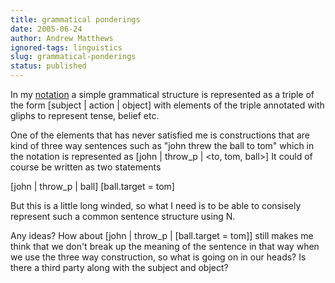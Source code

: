 ```yaml
---
title: grammatical ponderings
date: 2005-06-24
author: Andrew Matthews
ignored-tags: linguistics
slug: grammatical-ponderings
status: published
---
```


In my [notation](http://www.everything2.com/index.pl?node_id=999808) a simple grammatical structure is represented as a triple of the form \[subject \| action \| object\] with elements of the triple annotated with gliphs to represent tense, belief etc.

One of the elements that has never satisfied me is constructions that are kind of three way sentences such as "john threw the ball to tom"
which in the notation is represented as \[john \| throw\_p \| \<to, tom, ball\>\] It could of course be written as two statements

\[john \| throw\_p \| ball\]
\[ball.target = tom\]

But this is a little long winded, so what I need is to be able to consisely represent such a common sentence structure using N.

Any ideas? How about \[john \| throw\_p \| \[ball.target = tom\]\]
still makes me think that we don't break up the meaning of the sentence in that way when we use the three way construction, so what is going on in our heads? Is there a third party along with the subject and object?
